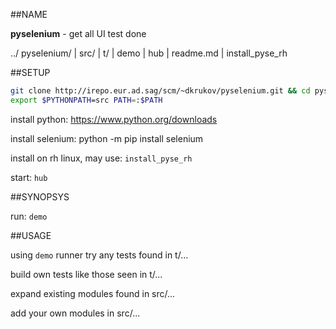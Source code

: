 ##NAME

**pyselenium** - get all UI test done

../
pyselenium/
| src/
| t/
| demo
| hub
| readme.md
| install_pyse_rh

##SETUP

```sh 
git clone http://irepo.eur.ad.sag/scm/~dkrukov/pyselenium.git && cd pyselenium
export $PYTHONPATH=src PATH=:$PATH
```
install python:		https://www.python.org/downloads

install selenium:	python -m pip install selenium

install on rh linux, may use: `install_pyse_rh`

start: `hub`

##SYNOPSYS

run: `demo`

##USAGE

using `demo` runner try any tests found in t/...

build own tests like those seen in t/...

expand existing modules found in src/...

add your own modules in src/...

